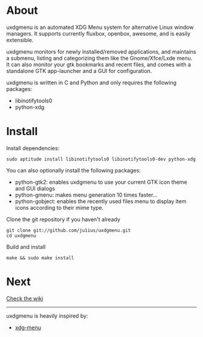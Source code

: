 About
=====

uxdgmenu is an automated XDG Menu system for alternative Linux window managers.
It supports currently fluxbox, openbox, awesome, and is easily extensible.

uxdgmenu monitors for newly installed/removed applications,
and maintains a submenu, listing and categorizing them like the Gnome/Xfce/Lxde menu.
It can also monitor your gtk bookmarks and recent files,
and comes with a standalone GTK app-launcher and a GUI for configuration.

uxdgmenu is written in C and Python and only requires the following packages:

* libinotifytools0
* python-xdg

Install
=======

Install dependencies:

    sudo aptitude install libinotifytools0 libinotifytools0-dev python-xdg

You can also optionally install the following packages:

* python-gtk2:    enables uxdgmenu to use your current GTK icon theme and GUI dialogs
* python-gmenu:   makes menu generation 10 times faster...
* python-gobject: enables the recently used files menu to display item icons
                  according to their mime type.

Clone the git repository if you haven't already

    git clone git://github.com/ju1ius/uxdgmenu.git
    cd uxdgmenu

Build and install

    make && sudo make install

Next
====

[Check the wiki](http://github.com/ju1ius/uxdgmenu/wiki)

-----------------------------------------------------------------------
uxdgmenu is heavily inspired by:

* [xdg-menu](http://cvs.fedoraproject.org/viewvc/devel/openbox/xdg-menu)
